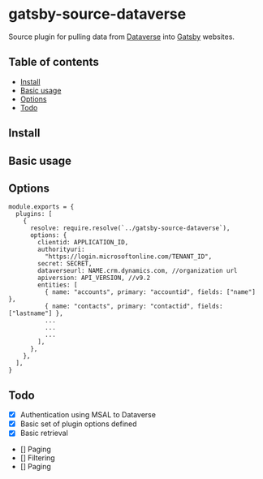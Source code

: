 # gatsby-source-dataverse

Source plugin for pulling data from [Dataverse](https://powerplatform.microsoft.com/en-us/dataverse/) into [Gatsby](https://www.gatsbyjs.org/) websites.

## Table of contents

- [Install](#install)
- [Basic usage](#basic-usage)
- [Options](#options)
- [Todo](#todo)

## Install

## Basic usage

## Options

```
module.exports = {
  plugins: [
    {
      resolve: require.resolve(`../gatsby-source-dataverse`),
      options: {
        clientid: APPLICATION_ID,
        authorityuri:
          "https://login.microsoftonline.com/TENANT_ID",
        secret: SECRET,
        dataverseurl: NAME.crm.dynamics.com, //organization url
        apiversion: API_VERSION, //v9.2
        entities: [
          { name: "accounts", primary: "accountid", fields: ["name"] },
          { name: "contacts", primary: "contactid", fields: ["lastname"] },
          ...
          ...
          ...
        ],
      },
    },
  ],
}
```

## Todo

- [x] Authentication using MSAL to Dataverse
- [x] Basic set of plugin options defined
- [x] Basic retrieval
- [] Paging
- [] Filtering
- [] Paging
